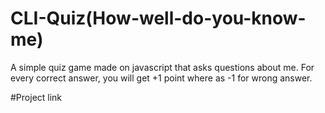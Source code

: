 # CLI-Quiz(How-well-do-you-know-me)

A simple quiz game made on javascript that asks questions about me. 
For every correct answer, you will get +1 point where as -1 for 
wrong answer.

#Project link

